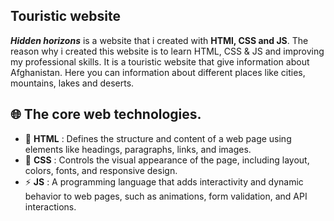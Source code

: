 ## Touristic website

***Hidden horizons*** is a website that i created with **HTMl, CSS and JS**. The reason why i created this website is to learn HTML, CSS & JS and improving my professional skills.
It is a touristic website that give information about Afghanistan. Here you can information about different  places  like cities, mountains, lakes and deserts. 


## 🌐  The core web technologies.

* 📄 **HTML** :
  Defines the structure and content of a web page using elements like headings, paragraphs, links, and images. 
* 🎨 **CSS** :
  Controls the visual appearance of the page, including layout, colors, fonts, and responsive design.
* ⚡ **JS** :
A programming language that adds interactivity and dynamic behavior to web pages, such as animations, form validation, and API interactions.

